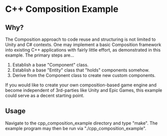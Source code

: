 # C++ Composition Example

## Why?

The Composition approach to code reuse and structuring is not limited to Unity and C# contexts. One may implement a basic Composition framework into existing C++ applications with fairly little effort, as demonstrated in this example. The primary steps are...

1. Establish a base "Component" class.
2. Establish a base "Entity" class that "holds" components somehow.
3. Derive from the Component class to create new custom components.

If you would like to create your own composition-based game engine and become independent of 3rd-parties like Unity and Epic Games, this example could serve as a decent starting point.

## Usage

Navigate to the cpp_composition_example directory and type "make". The example program may then be run via "./cpp_composition_example".
